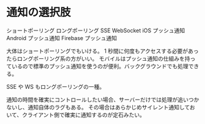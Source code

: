 # 通知の選択肢

ショートポーリング
ロングポーリング
SSE
WebSocket
iOS プッシュ通知
Android プッシュ通知
Firebase プッシュ通知

大体はショートポーリングでもいける。
1 秒間に何度もアクセスする必要があったらロングポーリング系の方がいい。
モバイルはプッシュ通知の仕組みを持っているので標準のプッシュ通知を使うのが便利。バックグラウンドでも処理できる。

SSE や WS もロングポーリングの一種。

通知の時間を確実にコントロールしたい場合、サーバーだけでは処理が追いつかないし、通知自体のラグもある。
その場合はあらかじめサイレント通知しておいて、クライアント側で確実に通知するのが定石みたい。
